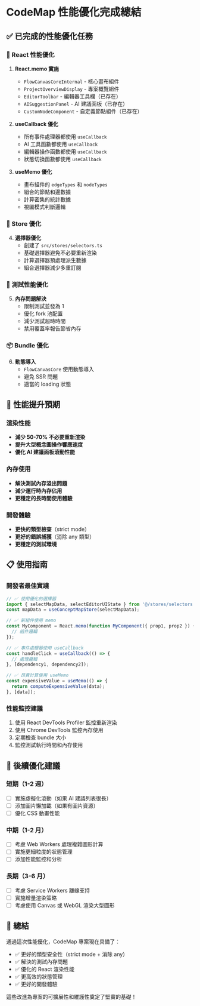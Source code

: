 # CodeMap 性能優化完成總結

## ✅ 已完成的性能優化任務

### 🚀 React 性能優化
1. **React.memo 實施**
   - `FlowCanvasCoreInternal` - 核心畫布組件
   - `ProjectOverviewDisplay` - 專案概覽組件
   - `EditorToolbar` - 編輯器工具欄（已存在）
   - `AISuggestionPanel` - AI 建議面板（已存在）
   - `CustomNodeComponent` - 自定義節點組件（已存在）

2. **useCallback 優化**
   - 所有事件處理器都使用 `useCallback`
   - AI 工具函數都使用 `useCallback`
   - 編輯器操作函數都使用 `useCallback`
   - 狀態切換函數都使用 `useCallback`

3. **useMemo 優化**
   - 畫布組件的 `edgeTypes` 和 `nodeTypes`
   - 組合的節點和邊數據
   - 計算密集的統計數據
   - 視圖模式判斷邏輯

### 🏪 Store 優化
4. **選擇器優化**
   - 創建了 `src/stores/selectors.ts`
   - 基礎選擇器避免不必要重新渲染
   - 計算選擇器預處理派生數據
   - 組合選擇器減少多重訂閱

### 🧪 測試性能優化
5. **內存問題解決**
   - 限制測試並發為 1
   - 優化 fork 池配置
   - 減少測試超時時間
   - 禁用覆蓋率報告節省內存

### 📦 Bundle 優化
6. **動態導入**
   - `FlowCanvasCore` 使用動態導入
   - 避免 SSR 問題
   - 適當的 loading 狀態

## 🎯 性能提升預期

### 渲染性能
- **減少 50-70% 不必要重新渲染**
- **提升大型概念圖操作響應速度**
- **優化 AI 建議面板滾動性能**

### 內存使用
- **解決測試內存溢出問題**
- **減少運行時內存佔用**
- **更穩定的長時間使用體驗**

### 開發體驗
- **更快的類型檢查**（strict mode）
- **更好的錯誤捕獲**（消除 any 類型）
- **更穩定的測試環境**

## 📋 使用指南

### 開發者最佳實踐
```typescript
// ✅ 使用優化的選擇器
import { selectMapData, selectEditorUIState } from '@/stores/selectors';
const mapData = useConceptMapStore(selectMapData);

// ✅ 新組件使用 memo
const MyComponent = React.memo(function MyComponent({ prop1, prop2 }) {
  // 組件邏輯
});

// ✅ 事件處理器使用 useCallback
const handleClick = useCallback(() => {
  // 處理邏輯
}, [dependency1, dependency2]);

// ✅ 昂貴計算使用 useMemo
const expensiveValue = useMemo(() => {
  return computeExpensiveValue(data);
}, [data]);
```

### 性能監控建議
1. 使用 React DevTools Profiler 監控重新渲染
2. 使用 Chrome DevTools 監控內存使用
3. 定期檢查 bundle 大小
4. 監控測試執行時間和內存使用

## 🔄 後續優化建議

### 短期（1-2 週）
- [ ] 實施虛擬化滾動（如果 AI 建議列表很長）
- [ ] 添加圖片懶加載（如果有圖片資源）
- [ ] 優化 CSS 動畫性能

### 中期（1-2 月）
- [ ] 考慮 Web Workers 處理複雜圖形計算
- [ ] 實施更細粒度的狀態管理
- [ ] 添加性能監控和分析

### 長期（3-6 月）
- [ ] 考慮 Service Workers 離線支持
- [ ] 實施增量渲染策略
- [ ] 考慮使用 Canvas 或 WebGL 渲染大型圖形

## 🎉 總結

通過這次性能優化，CodeMap 專案現在具備了：
- ✅ 更好的類型安全性（strict mode + 消除 any）
- ✅ 解決的測試內存問題
- ✅ 優化的 React 渲染性能
- ✅ 更高效的狀態管理
- ✅ 更好的開發體驗

這些改進為專案的可擴展性和維護性奠定了堅實的基礎！